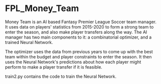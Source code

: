 # FPL_Money_Team

Money Team is an AI based Fantasy Premier League Soccer team manager. It uses data on players' statistics from 2015-2020 to form a strong team to enter the season, and also make player transfers along the way. The AI manager has two main components to it: a combinatorial optimizer, and a trained Neural Network.

The optimizer uses the data from previous years to come up with the best team within the budget and player constraints to enter the season. It then uses the Neural Network's predictions about how each player might perform to make a player transfer if it is feasible. 

train2.py contains the code to train the Neural Network.

